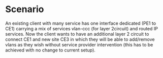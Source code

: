 # Scenario
An existing client with many service has one interface dedicated (PE1 to CE1) carrying a mix of services vlan-ccc (for layer 2circuit) and routed IP services.
Now the client wants to have an additional layer 2 circuit to connect CE1 and new site CE3 in which they will be able to add/remove vlans as they wish without service provider intervention (this has to be achieved with no change to current setup). 
